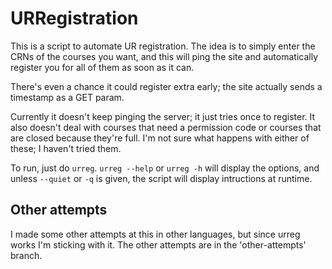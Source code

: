 URRegistration
==============

This is a script to automate UR registration. The idea is to simply enter the
CRNs of the courses you want, and this will ping the site and automatically
register you for all of them as soon as it can.

There's even a chance it could register extra early; the site actually sends a
timestamp as a GET param.

Currently it doesn't keep pinging the server; it just tries once to register.
It also doesn't deal with courses that need a permission code or courses that
are closed because they're full. I'm not sure what happens with either of
these; I haven't tried them.

To run, just do `urreg`. `urreg --help` or `urreg -h` will display the options,
and unless `--quiet` or `-q` is given, the script will display intructions at
runtime.

Other attempts
--------------

I made some other attempts at this in other languages, but since urreg works
I'm sticking with it. The other attempts are in the 'other-attempts' branch.
